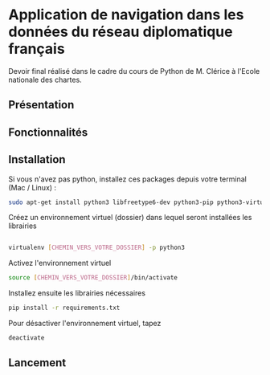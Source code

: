 # Application de navigation dans les données du réseau diplomatique français

Devoir final réalisé dans le cadre du cours de Python de M. Clérice à l'Ecole nationale des chartes.

## Présentation

## Fonctionnalités

## Installation

Si vous n'avez pas python, installez ces packages depuis votre terminal (Mac / Linux) :

```bash
sudo apt-get install python3 libfreetype6-dev python3-pip python3-virtualenv
```

Créez un environnement virtuel (dossier) dans lequel seront installées les librairies

```bash

virtualenv [CHEMIN_VERS_VOTRE_DOSSIER] -p python3
```

Activez l'environnement virtuel 

```bash
source [CHEMIN_VERS_VOTRE_DOSSIER]/bin/activate
```

Installez ensuite les librairies nécessaires 

```bash
pip install -r requirements.txt
```

Pour désactiver l'environnement virtuel, tapez

```bash
deactivate 
```

## Lancement



